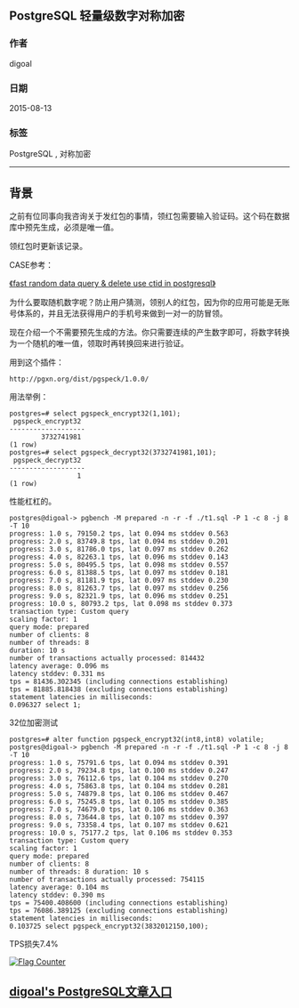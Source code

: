 ## PostgreSQL 轻量级数字对称加密  
                                   
### 作者                  
digoal                  
                  
### 日期                   
2015-08-13                
                    
### 标签                  
PostgreSQL , 对称加密    
                              
----                              
                               
## 背景                   
之前有位同事向我咨询关于发红包的事情，领红包需要输入验证码。这个码在数据库中预先生成，必须是唯一值。  
  
领红包时更新该记录。  
  
CASE参考：  
  
[《fast random data query & delete use ctid in postgresql》](../201501/20150129_02.md)    
  
为什么要取随机数字呢？防止用户猜测，领别人的红包，因为你的应用可能是无账号体系的，并且无法获得用户的手机号来做到一对一的防冒领。  
  
现在介绍一个不需要预先生成的方法。你只需要连续的产生数字即可，将数字转换为一个随机的唯一值，领取时再转换回来进行验证。  
  
  
用到这个插件：  
  
```  
http://pgxn.org/dist/pgspeck/1.0.0/  
```  
  
用法举例：  
  
```  
postgres=# select pgspeck_encrypt32(1,101);  
 pgspeck_encrypt32   
-------------------  
        3732741981  
(1 row)  
postgres=# select pgspeck_decrypt32(3732741981,101);  
 pgspeck_decrypt32   
-------------------  
                 1  
(1 row)  
```  
  
性能杠杠的。  
  
```  
postgres@digoal-> pgbench -M prepared -n -r -f ./t1.sql -P 1 -c 8 -j 8 -T 10  
progress: 1.0 s, 79150.2 tps, lat 0.094 ms stddev 0.563  
progress: 2.0 s, 83749.8 tps, lat 0.094 ms stddev 0.201  
progress: 3.0 s, 81786.0 tps, lat 0.097 ms stddev 0.262  
progress: 4.0 s, 82263.1 tps, lat 0.096 ms stddev 0.143  
progress: 5.0 s, 80495.5 tps, lat 0.098 ms stddev 0.557  
progress: 6.0 s, 81388.5 tps, lat 0.097 ms stddev 0.181  
progress: 7.0 s, 81181.9 tps, lat 0.097 ms stddev 0.230  
progress: 8.0 s, 81263.7 tps, lat 0.097 ms stddev 0.256  
progress: 9.0 s, 82321.9 tps, lat 0.096 ms stddev 0.251  
progress: 10.0 s, 80793.2 tps, lat 0.098 ms stddev 0.373  
transaction type: Custom query  
scaling factor: 1  
query mode: prepared  
number of clients: 8  
number of threads: 8  
duration: 10 s  
number of transactions actually processed: 814432  
latency average: 0.096 ms  
latency stddev: 0.331 ms  
tps = 81436.302345 (including connections establishing)  
tps = 81885.818438 (excluding connections establishing)  
statement latencies in milliseconds:  
0.096327 select 1;  
```  
  
32位加密测试  
  
```  
postgres=# alter function pgspeck_encrypt32(int8,int8) volatile;  
postgres@digoal-> pgbench -M prepared -n -r -f ./t1.sql -P 1 -c 8 -j 8 -T 10  
progress: 1.0 s, 75791.6 tps, lat 0.094 ms stddev 0.391  
progress: 2.0 s, 79234.8 tps, lat 0.100 ms stddev 0.247  
progress: 3.0 s, 76112.6 tps, lat 0.104 ms stddev 0.270  
progress: 4.0 s, 75863.8 tps, lat 0.104 ms stddev 0.281  
progress: 5.0 s, 74879.8 tps, lat 0.106 ms stddev 0.467  
progress: 6.0 s, 75245.8 tps, lat 0.105 ms stddev 0.385  
progress: 7.0 s, 74679.0 tps, lat 0.106 ms stddev 0.363  
progress: 8.0 s, 73644.8 tps, lat 0.107 ms stddev 0.397  
progress: 9.0 s, 73358.4 tps, lat 0.107 ms stddev 0.621  
progress: 10.0 s, 75177.2 tps, lat 0.106 ms stddev 0.353  
transaction type: Custom query  
scaling factor: 1  
query mode: prepared  
number of clients: 8  
number of threads: 8 duration: 10 s  
number of transactions actually processed: 754115  
latency average: 0.104 ms  
latency stddev: 0.390 ms  
tps = 75400.408600 (including connections establishing)  
tps = 76086.389125 (excluding connections establishing)  
statement latencies in milliseconds:  
0.103725 select pgspeck_encrypt32(3832012150,100);  
```  
  
TPS损失7.4%  
  
<a rel="nofollow" href="http://info.flagcounter.com/h9V1"  ><img src="http://s03.flagcounter.com/count/h9V1/bg_FFFFFF/txt_000000/border_CCCCCC/columns_2/maxflags_12/viewers_0/labels_0/pageviews_0/flags_0/"  alt="Flag Counter"  border="0"  ></a>  
  
  
  
  
## [digoal's PostgreSQL文章入口](https://github.com/digoal/blog/blob/master/README.md "22709685feb7cab07d30f30387f0a9ae")
  
